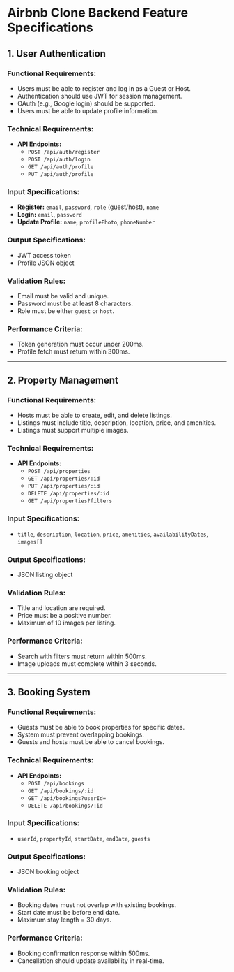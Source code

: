 # Airbnb Clone Backend Feature Specifications

## 1. User Authentication

### Functional Requirements:
- Users must be able to register and log in as a Guest or Host.
- Authentication should use JWT for session management.
- OAuth (e.g., Google login) should be supported.
- Users must be able to update profile information.

### Technical Requirements:
- **API Endpoints:**
  - `POST /api/auth/register`
  - `POST /api/auth/login`
  - `GET /api/auth/profile`
  - `PUT /api/auth/profile`

### Input Specifications:
- **Register:** `email`, `password`, `role` (guest/host), `name`
- **Login:** `email`, `password`
- **Update Profile:** `name`, `profilePhoto`, `phoneNumber`

### Output Specifications:
- JWT access token
- Profile JSON object

### Validation Rules:
- Email must be valid and unique.
- Password must be at least 8 characters.
- Role must be either `guest` or `host`.

### Performance Criteria:
- Token generation must occur under 200ms.
- Profile fetch must return within 300ms.

---

## 2. Property Management

### Functional Requirements:
- Hosts must be able to create, edit, and delete listings.
- Listings must include title, description, location, price, and amenities.
- Listings must support multiple images.

### Technical Requirements:
- **API Endpoints:**
  - `POST /api/properties`
  - `GET /api/properties/:id`
  - `PUT /api/properties/:id`
  - `DELETE /api/properties/:id`
  - `GET /api/properties?filters`

### Input Specifications:
- `title`, `description`, `location`, `price`, `amenities`, `availabilityDates`, `images[]`

### Output Specifications:
- JSON listing object

### Validation Rules:
- Title and location are required.
- Price must be a positive number.
- Maximum of 10 images per listing.

### Performance Criteria:
- Search with filters must return within 500ms.
- Image uploads must complete within 3 seconds.

---

## 3. Booking System

### Functional Requirements:
- Guests must be able to book properties for specific dates.
- System must prevent overlapping bookings.
- Guests and hosts must be able to cancel bookings.

### Technical Requirements:
- **API Endpoints:**
  - `POST /api/bookings`
  - `GET /api/bookings/:id`
  - `GET /api/bookings?userId=`
  - `DELETE /api/bookings/:id`

### Input Specifications:
- `userId`, `propertyId`, `startDate`, `endDate`, `guests`

### Output Specifications:
- JSON booking object

### Validation Rules:
- Booking dates must not overlap with existing bookings.
- Start date must be before end date.
- Maximum stay length = 30 days.

### Performance Criteria:
- Booking confirmation response within 500ms.
- Cancellation should update availability in real-time.

